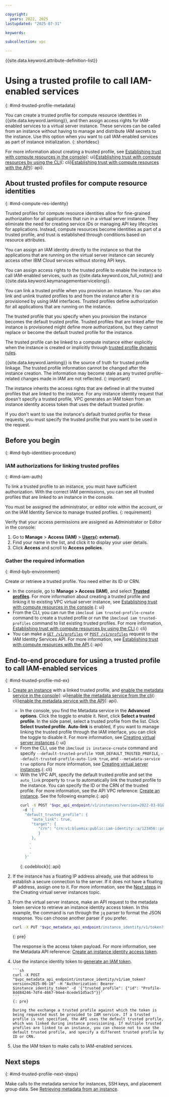 ```yaml
---

copyright:
  years: 2022, 2025
lastupdated: "2025-07-31"

keywords:

subcollection: vpc

---
```


{{site.data.keyword.attribute-definition-list}}

# Using a trusted profile to call IAM-enabled services
{: #imd-trusted-profile-metadata}



You can create a trusted profile for compute resource identities in {{site.data.keyword.iamlong}}, and then assign access rights for IAM-enabled services to a virtual server instance. These services can be called from an instance without having to manage and distribute IAM secrets to the instance. Use this option when you want to call IAM-enabled services as part of instance initialization.
{: shortdesc}

For more information about creating a trusted profile, see [Establishing trust with compute resources in the console](/docs/account?topic=account-create-trusted-profile&interface=ui&q=trusted+profiles&tags=account#create-profile-compute){: ui}[Establishing trust with compute resources by using the CLI](/docs/account?topic=account-create-trusted-profile&interface=cli&q=trusted+profiles&tags=account#create-profile-compute-cli){: cli}[Establishing trust with compute resources with the API](/docs/account?topic=account-create-trusted-profile&interface=api&q=trusted+profiles&tags=account#create-profile-compute-api){: api}.

## About trusted profiles for compute resource identities
{: #imd-compute-res-identity}

Trusted profiles for compute resource identities allow for fine-grained authorization for all applications that run in a virtual server instance. They eliminate the need for creating service IDs or managing API key lifecycles for applications. Instead, compute resources become identities as part of a trusted profile, and trust is established through conditions based on resource attributes.

You can assign an IAM identity directly to the instance so that the applications that are running on the virtual server instance can securely access other IBM Cloud services without storing API keys.

You can assign access rights to the trusted profile to enable the instance to call IAM-enabled services, such as {{site.data.keyword.cos_full_notm}} and {{site.data.keyword.keymanagementservicelong}}.

You can link a trusted profile when you provision an instance. You can also link and unlink trusted profiles to and from the instance after it is provisioned by using IAM interfaces. Trusted profiles define authorization for all applications that are running on the instance.

The trusted profile that you specify when you provision the instance becomes the default trusted profile. Trusted profiles that are linked after the instance is provisioned might define more authorizations, but they cannot replace or become the default trusted profile for the instance.

The trusted profile can be linked to a compute instance either explicitly when the instance is created or implicitly through [trusted profile dynamic rules](/docs/account?topic=account-iam-condition-properties).

{{site.data.keyword.iamlong}} is the source of truth for trusted profile linkage. The trusted profile information cannot be changed after the instance creation. The information may become stale as any trusted profile-related changes made in IAM are not reflected.
{: important}

The instance inherits the access rights that are defined in all the trusted profiles that are linked to the instance. For any instance identity request that doesn't specify a trusted profile, VPC generates an IAM token from an instance identity access token that uses the default trusted profile. 

If you don't want to use the instance's default trusted profile for these requests, you must specify the trusted profile that you want to be used in the request.

## Before you begin
{: #imd-byb-identities-procedure}

### IAM authorizations for linking trusted profiles
{: #imd-iam-auth}

To link a trusted profile to an instance, you must have sufficient authorization. With the correct IAM permissions, you can see all trusted profiles that are linked to an instance in the console.

You must be assigned the administrator, or editor role within the account, or on the IAM Identity Service to manage trusted profiles.
{: requirement}

Verify that your access permissions are assigned as Administrator or Editor in the console:
1. Go to **Manage** > **Access (IAM)** > **[Users](/iam/users){: external}**.
1. Find your name in the list, and click it to display your user details.
1. Click **Access** and scroll to **Access policies**.

### Gather the required information
{: #imd-byb-environment}

Create or retrieve a trusted profile. You need either its ID or CRN.
- In the console, go to **Manage > Access (IAM)**, and select [**Trusted profiles**](/iam/trusted-profiles). For more information about creating a trusted profile and linking it to existing VPC virtual server instance, see [Establishing trust with compute resources in the console](/docs/account?topic=account-create-trusted-profile&interface=ui&q=trusted+profiles&tags=account#create-profile-compute).{: ui}
- From the CLI, you can run the `ibmcloud iam trusted-profile-create` command to create a trusted profile or run the `ibmcloud iam trusted-profiles` command to list existing trusted profiles. For more information,  [Establishing trust with compute resources by using the CLI](/docs/account?topic=account-create-trusted-profile&interface=cli&q=trusted+profiles&tags=account#create-profile-compute-cli).{: cli}
- You can make a [`GET /v1/profiles`](/apidocs/iam-identity-token-api#list-profiles) or [`POST /v1/profiles`](/apidocs/iam-identity-token-api#create-profile) request to the IAM Identity Services API. For more information, see [Establishing trust with compute resources with the API](/docs/account?topic=account-create-trusted-profile&interface=api&q=trusted+profiles&tags=account#create-profile-compute-api).{: api}

## End-to-end procedure for using a trusted profile to call IAM-enabled services
{: #imd-trusted-profile-md-ex}

1. [Create an instance](/docs/vpc?topic=vpc-creating-virtual-servers) with a linked trusted profile, and [enable the metadata service in the console](/docs/vpc?topic=vpc-imd-configure-service&interface=ui#imd-enable-service-ui){: ui}[enable the metadata service from the cli](/docs/vpc?topic=vpc-imd-configure-service&interface=cli#imd-metadata-service-enable-cli){: cli}[enable the metadata service with the API](/docs/vpc?topic=vpc-imd-configure-service&interface=api#imd-metadata-service-enable){: api}.
   - In the console, you find the Metadata service in the **Advanced options**. Click the toggle to enable it. Next, click **Select a trusted profile**. In the side panel, select a trusted profile from the list. Click **Select trusted profile**. **Auto-link** is enabled, if you want to manage linking the trusted profile through the IAM interface, you can click the toggle to disable it. For more information, see [Creating virtual server instances](/docs/vpc?topic=vpc-creating-virtual-servers&interface=ui).{: ui}
   - From the CLI, use the `ibmcloud is instance-create` command and specify `--default-trusted-profile YOUR_DEFAULT_TRUSTED_PROFILE`, `--default-trusted-profile-auto-link true`, and `--metadata-service true` options For more information, see [Creating virtual server instances](/docs/vpc?topic=vpc-creating-virtual-servers&interface=cli).{: cli}
   - With the VPC API, specify the default trusted profile and set the `auto_link` property to `true` to automatically link the trusted profile to the instance. You can specify the ID or the CRN of the trusted profile. For more information, see the API VPC reference: [Create an instance](/apidocs/vpc/latest#create-instance). See the following example.{: api}
      ```sh
      curl -X POST "$vpc_api_endpoint/v1/instances?version=2022-03-01&generation=2" -H "Authorization: Bearer $iam_token"
       -d '{
        "default_trusted_profile": {
           "auto_link": true,
           "target": {
              "crn": "crn:v1:bluemix:public:iam-identity::a/123456::profile:Profile-9fd84264-7de4-4627-94c4-8ecde51d5ac5
              }
           },
          .
          .
          .
        }'
      ```
      {: codeblock}{: api}

      

1. If the instance has a floating IP address already, use that address to establish a secure connection to the server. If it does not have a floating IP address, assign one to it. For more information, see the [Next steps](/docs/vpc?topic=vpc-creating-virtual-servers&interface=ui#next-steps-after-creating-virtual-servers-ui) in the Creating virtual server instances topic.

1. From the virtual server instance, make an API request to the metadata token service to retrieve an instance identity access token. In this example, the command is run through the `jq` parser to format the JSON response. You can choose another parser if you prefer.
      ```sh
      curl -X PUT "$vpc_metadata_api_endpoint/instance_identity/v1/token?version=2022-03-01" -H "Metadata-Flavor: ibm" -d '{"expires_in": 3600}'| jq -r '(.instance_identity_token)'
      ```
      {: pre}

      The response is the access token payload. For more information, see the Metadata API reference: [Create an instance identity access token](/apidocs/vpc-metadata#create-access-token).

1. Use the instance identity token to [generate an IAM token](/docs/vpc?topic=vpc-imd-identity-operations#imd-token-exchange).

       ```sh
       curl -X POST "$vpc_metadata_api_endpoint/instance_identity/v1/iam_token?version=2025-06-10" -H "Authorization: Bearer $instance_identity_token" -d '{"trusted_profile": {"id": "Profile-8dd84246-7df4-4667-94e4-8cede51d5ac5"}}'
       ```
       {: pre}

       During the exchange a trusted profile against which the token is being requested must be provided to IAM service. If a trusted profile is not specified, the API uses the default trusted profile, which was linked during instance provisioning. If multiple trusted profiles are linked to an instance, you can choose not to use the default trusted profile, and specify a different trusted profile by ID or CRN.

1. Use the IAM token to make calls to IAM-enabled services.

## Next steps
{: #imd-trusted-profile-next-steps}

Make calls to the metadata service for instances, SSH keys, and placement group data. See [Retrieving metadata from an instance](/docs/vpc?topic=vpc-imd-access-instance-metadata).
